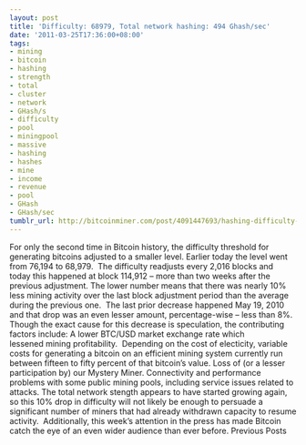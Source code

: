 ```yaml
---
layout: post
title: 'Difficulty: 68979, Total network hashing: 494 Ghash/sec'
date: '2011-03-25T17:36:00+08:00'
tags:
- mining
- bitcoin
- hashing
- strength
- total
- cluster
- network
- GHash/s
- difficulty
- pool
- miningpool
- massive
- hashing
- hashes
- mine
- income
- revenue
- pool
- GHash
- GHash/sec
tumblr_url: http://bitcoinminer.com/post/4091447693/hashing-difficulty-68979
---
```

For only the second time in Bitcoin history, the difficulty threshold for generating bitcoins adjusted to a smaller level.
Earlier today the level went from 76,194 to 68,979.  The difficulty readjusts every 2,016 blocks and today this happened at block 114,912 – more than two weeks after the previous adjustment.
The lower number means that there was nearly 10% less mining activity over the last block adjustment period than the average during the previous one.  The last prior decrease happened May 19, 2010 and that drop was an even lesser amount, percentage-wise – less than 8%.
Though the exact cause for this decrease is speculation, the contributing factors include:
A lower BTC/USD market exchange rate which lessened mining profitability.  Depending on the cost of electicity, variable costs for generating a bitcoin on an efficient mining system currently run between fifteen to fifty percent of that bitcoin’s value.
Loss of (or a lesser participation by) our Mystery Miner.
Connectivity and performance problems with some public mining pools, including service issues related to attacks.
The total network stength appears to have started growing again, so this 10% drop in difficulty will not likely be enough to persuade a significant number of miners that had already withdrawn capacity to resume activity.  Additionally, this week’s attention in the press has made Bitcoin catch the eye of an even wider audience than ever before.
Previous Posts
